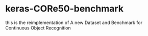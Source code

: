 # keras-CORe50-benchmark
this is the reimplementation of A new Dataset and Benchmark for Continuous Object Recognition
